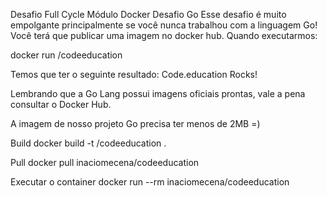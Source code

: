 Desafio Full Cycle Módulo Docker
Desafio Go
Esse desafio é muito empolgante principalmente se você nunca trabalhou com a linguagem Go! Você terá que publicar uma imagem no docker hub. Quando executarmos:

docker run /codeeducation

Temos que ter o seguinte resultado: Code.education Rocks!

Lembrando que a Go Lang possui imagens oficiais prontas, vale a pena consultar o Docker Hub.

A imagem de nosso projeto Go precisa ter menos de 2MB =)


Build
docker build -t <seu-user>/codeeducation .
  
Pull
docker pull inaciomecena/codeeducation
  
Executar o container
docker run --rm inaciomecena/codeeducation

